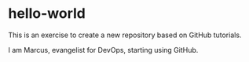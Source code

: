 # hello-world
This is an exercise to create a new repository based on GitHub tutorials. 

I am Marcus, evangelist for DevOps, starting using GitHub. 
